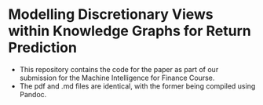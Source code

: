 # Modelling Discretionary Views within Knowledge Graphs for Return Prediction

- This repository contains the code for the paper as part of our submission for the Machine Intelligence for Finance Course.
- The pdf and .md files are identical, with the former being compiled using Pandoc.